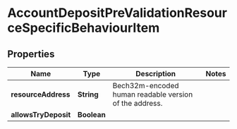 

# AccountDepositPreValidationResourceSpecificBehaviourItem


## Properties

| Name | Type | Description | Notes |
|------------ | ------------- | ------------- | -------------|
|**resourceAddress** | **String** | Bech32m-encoded human readable version of the address. |  |
|**allowsTryDeposit** | **Boolean** |  |  |




